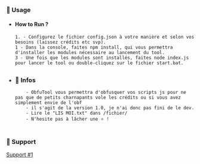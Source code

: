 ##  


### 🛒 Usage  

- ####  How to Run ?
      1. - Configurez le fichier config.json à votre manière et selon vos besoins (laissez crédits etc svp).
      1 - Dans la console, faites npm install, qui vous permettra d'installer les modules nécessaire au lancement du tool.
      3 - Une fois que les modules sont installés, faites node index.js pour lancer le tool ou double-cliquez sur le fichier start.bat.
##  

 
- ### 🍬 Infos
          - ObfuTool vous permettra d'obfusquer vos scripts js pour ne pas que de petits charnapants vole les crédits ou si vous avez simplement envie de l'obf
          - il s'agit de la version 1.0, je n'ai donc pas fini de le dev.
          - Lire le "LIS MOI.txt" dans /fichier/
          - N'hesite pas à lâcher une ⭐ ! 

 

#   

### 🧰 Support

  <a href="https://discord.gg/lightgen">Support #1</a>


##  
